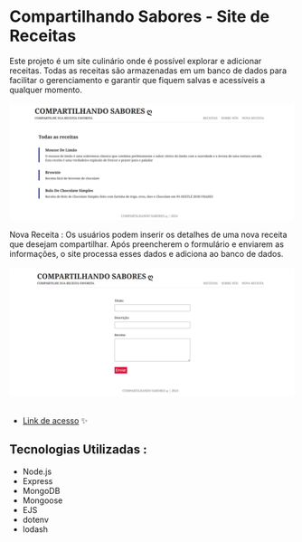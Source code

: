 # Compartilhando Sabores - Site de Receitas

Este projeto é um site culinário onde é possível explorar e adicionar receitas. Todas as receitas são armazenadas em um banco de dados para facilitar o gerenciamento e garantir que fiquem salvas e acessíveis a qualquer momento.<br><br>
<img src="foto-site.png" alt="Minha Imagem" width="700">

Nova Receita : Os usuários podem inserir os detalhes de uma nova receita que desejam compartilhar. Após preencherem o formulário e enviarem as informações, o site processa esses dados e adiciona ao banco de dados. <br><br>
<img src="add-site.png" alt="Minha Imagem" width="700"><br><br>
- [Link de acesso](https://site-culinario.onrender.com/blogs) ✨

## Tecnologias Utilizadas :
- Node.js
- Express
- MongoDB
- Mongoose
- EJS
- dotenv
- lodash
